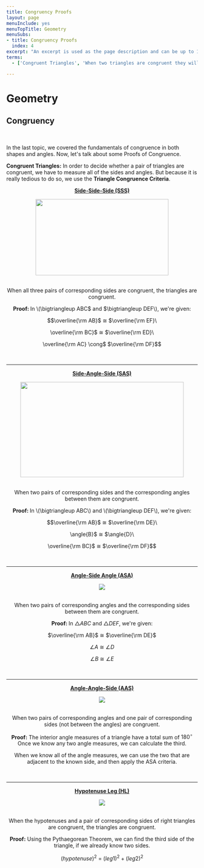 ```yaml
---
title: Congruency Proofs
layout: page
menuInclude: yes
menuTopTitle: Geometry
menuSubs:
- title: Congruency Proofs
  index: 4
excerpt: "An excerpt is used as the page description and can be up to 160 characters long..."
terms:
  - ['Congruent Triangles', 'When two triangles are congruent they will have exactly the same three sides and exactly the same three angles.']

---
```


<h1>Geometry</h1>

<h2>Congruency</h2><br>

<p>

In the last topic, we covered the fundamentals of congruence in both shapes and angles. Now, let's talk about some Proofs of Congruence.

</p>

<p>

<b>Congruent Triangles:</b> In order to decide whether a pair of triangles are congruent, we have to measure all of the sides and angles. But because it is really tedious to do so, we use the <b>Triangle Congruence Criteria</b>.

</p>

<center><p><b><u>Side-Side-Side (SSS)</u></b>

<center><img src="https://th.bing.com/th/id/R.230454237c29b8614b6cf826fa9f2450?rik=KSFVj0OkIhGyCQ&pid=ImgRaw&r=0" style="float:middle;width:350px;height:200px;"></center><br>

<center><p>When all three pairs of corresponding sides are congruent, the triangles are congruent.<br>

<b>Proof: </b>In \\(\bigtriangleup ABC$ and $\bigtriangleup DEF\\), we're given: <br>

$$\overline{\rm AB}$ $\cong$ $\overline{\rm EF}\\

\overline{\rm BC}$ $\cong$ $\overline{\rm ED}\\

\overline{\rm AC} \cong$ $\overline{\rm DF}$$

</p>

</center>

<br>

<hr>

<center><p><b><u>Side-Angle-Side (SAS)</u></b>

<center><img src="https://math.libretexts.org/@api/deki/files/51170/Screen_Shot_2020-10-30_at_4.17.29_PM.png?revision=1&size=bestfit&width=419&height=234" style="float:middle;width:430px;height:250px;"></center><br>

<center><p>When two pairs of corresponding sides and the corresponding angles between them are congruent.<br>

<b>Proof: </b>In \\(\bigtriangleup ABC\\) and \\(\bigtriangleup DEF\\), we're given: <br>

$$\overline{\rm AB}$ $\cong$ $\overline{\rm DE}\\

\angle{B}$ $\cong$ $\angle{D}\\

\overline{\rm BC}$ $\cong$ $\overline{\rm DF}$$

</p>
  
</center>

<br>

<hr>

<center><p><b><u>Angle-Side Angle (ASA)</u></b>

<center><img src="https://cdn.kastatic.org/ka-perseus-graphie/531834dbe17d1fd1e9d341d30cf579e16c385f68.svg"></center><br>

<center><p>When two pairs of corresponding angles and the corresponding sides between them are congruent.<br>

<b>Proof: </b>In $\bigtriangleup ABC$ and $\bigtriangleup DEF$, we're given: <br>

$\overline{\rm AB}$ $\cong$ $\overline{\rm DE}$ <br>

$\angle{A}$ $\cong$ $\angle{D}$ <br>

$\angle{B}$ $\cong$ $\angle{E}$

</p>
  
</center>

<br>

<hr>

<center><p><b><u>Angle-Angle-Side (AAS)</u></b>

<center><img src="https://cdn.kastatic.org/ka-perseus-graphie/1ffd26013d34a0eeea132a00f7ff3aebcdf4eb33.svg"></center><br>

<center><p>When two pairs of corresponding angles and one pair of corresponding sides (not between the angles) are congruent.<br>

<b>Proof:</b> The interior angle measures of a triangle have a total sum of $180^\circ$ Once we know any two angle measures, we can calculate the third.

When we know all of the angle measures, we can use the two that are adjacent to the known side, and then apply the ASA criteria.

</p>  

</center>

<br>

<hr>

<center><p><b><u>Hypotenuse Leg (HL)</u></b>

<center><img src="https://cdn.kastatic.org/ka-perseus-graphie/21f3bea44ef19777d964c34786742fd397df5686.svg"></center><br>

<center><p>When the hypotenuses and a pair of corresponding sides of right triangles are congruent, the triangles are congruent.<br>

<b>Proof:</b> Using the Pythaegorean Theorem, we can find the third side of the triangle, if we already know two sides.

$(hypotenuse)^2$ = $(leg1)^2 + (leg 2)^2$

</p>
  
</center>

<br>
